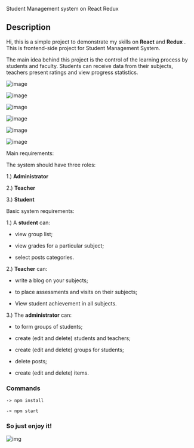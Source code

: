 Student Management system on React Redux 

## Description

Hi, this is a simple project to demonstrate my skills on **React** and **Redux**  . 
This is frontend-side project for Student Management System.

The main idea behind this project is the control of the learning process by students and faculty. Students can receive data from their subjects, teachers present ratings and view progress statistics.

![image](https://user-images.githubusercontent.com/20284844/49926648-b9db4400-fec4-11e8-870e-6298261c8eff.png)

![image](https://user-images.githubusercontent.com/20284844/49926705-d9726c80-fec4-11e8-89c2-edd46c0e3568.png)

![image](https://user-images.githubusercontent.com/20284844/49926731-eabb7900-fec4-11e8-9643-486e2d761c1f.png)

![image](https://user-images.githubusercontent.com/20284844/49926748-f60ea480-fec4-11e8-9947-5d4517437ec3.png)

![image](https://user-images.githubusercontent.com/20284844/49926777-0888de00-fec5-11e8-9d40-7f9689f98029.png)

![image](https://user-images.githubusercontent.com/20284844/49926791-13437300-fec5-11e8-817a-dbc7d8a1a6f6.png)

Main requirements: 

The system should have three roles:
        
1.) **Administrator**
        
2.) **Teacher**
        
3.) **Student**

Basic system requirements:
    
1.) A **student** can:
       
- view group list;
        
- view grades for a particular subject;
        
- select posts categories.
   
 
    
2.) **Teacher** can:
        
- write a blog on your subjects;
        
- to place assessments and visits on their subjects;
        
- View student achievement in all subjects.
   
    

3.) The **administrator** can:

- to form groups of students;
        
- create (edit and delete) students and teachers;
        
- create (edit and delete) groups for students;
        
- delete posts;
        
- create (edit and delete) items.

### Commands

```
-> npm install

-> npm start
```

### So just enjoy it!
![img](https://i.pinimg.com/564x/aa/e9/fa/aae9fa8f8275b347515627de7e537d18.jpg "git")



